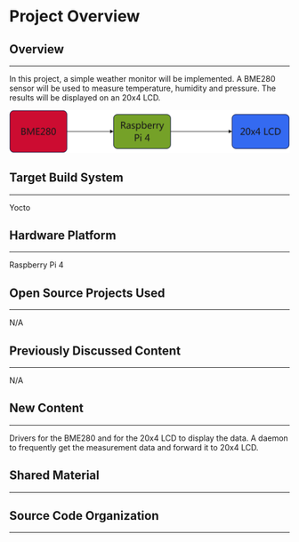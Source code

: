 # Project Overview

## Overview
---
In this project, a simple weather monitor will be implemented. A BME280 sensor
will be used to measure temperature, humidity and pressure. The results will be
displayed on an 20x4 LCD.

![Block Diagram](block_diagram.jpg)
## Target Build System
---
Yocto

## Hardware Platform
---
Raspberry Pi 4

## Open Source Projects Used
---
N/A

## Previously Discussed Content
---
N/A

## New Content
---
Drivers for the BME280 and for the 20x4 LCD to display the data. 
A daemon to frequently get the measurement data and forward it to 20x4 LCD.

## Shared Material
---

## Source Code Organization
---
